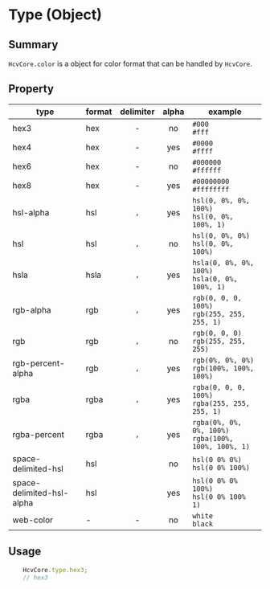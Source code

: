 # Type (Object)

## Summary
`HcvCore.color` is a object for color format that can be handled by `HcvCore`.

## Property
|type|format|delimiter|alpha|example|
|---|---|:---:|:---:|---|
|hex3|hex|-|no|`#000` <br> `#fff`|
|hex4|hex|-|yes|`#0000` <br> `#ffff`|
|hex6|hex|-|no|`#000000` <br> `#ffffff`|
|hex8|hex|-|yes|`#00000000` <br> `#ffffffff`|
|hsl-alpha|hsl|`,`|yes|`hsl(0, 0%, 0%, 100%)` <br> `hsl(0, 0%, 100%, 1)`|
|hsl|hsl|`,`|no|`hsl(0, 0%, 0%)` <br> `hsl(0, 0%, 100%)`|
|hsla|hsla|`,`|yes|`hsla(0, 0%, 0%, 100%)` <br> `hsla(0, 0%, 100%, 1)`|
|rgb-alpha|rgb|`,`|yes|`rgb(0, 0, 0, 100%)` <br> `rgb(255, 255, 255, 1)`|
|rgb|rgb|`,`|no|`rgb(0, 0, 0)` <br> `rgb(255, 255, 255)`|
|rgb-percent-alpha|rgb|`,`|yes|`rgb(0%, 0%, 0%)` <br> `rgb(100%, 100%, 100%)`|
|rgba|rgba|`,`|yes|`rgba(0, 0, 0, 100%)` <br> `rgba(255, 255, 255, 1)`|
|rgba-percent|rgba|`,`|yes|`rgba(0%, 0%, 0%, 100%)` <br> `rgba(100%, 100%, 100%, 1)`|
|space-delimited-hsl|hsl|` `|no|`hsl(0 0% 0%)` <br> `hsl(0 0% 100%)`|
|space-delimited-hsl-alpha|hsl|` `|yes|`hsl(0 0% 0% 100%)` <br> `hsl(0 0% 100% 1)`|
|web-color|-|-|no|`white` <br> `black`|

## Usage
```javascript
    HcvCore.type.hex3;
    // hex3
```